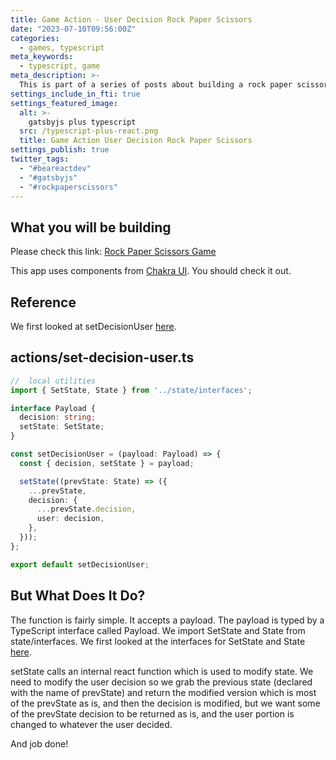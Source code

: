 ```yaml
---
title: Game Action - User Decision Rock Paper Scissors
date: "2023-07-10T09:56:00Z"
categories:
  - games, typescript
meta_keywords:
  - typescript, game
meta_description: >-
  This is part of a series of posts about building a rock paper scissors game in gatsbyjs.
settings_include_in_fti: true
settings_featured_image:
  alt: >-
    gatsbyjs plus typescript
  src: /typescript-plus-react.png
  title: Game Action User Decision Rock Paper Scissors
settings_publish: true
twitter_tags:
  - "#beareactdev"
  - "#gatsbyjs"
  - "#rockpaperscissors"
---
```


## What you will be building

Please check this link: <a href="https://beareact.dev/games/rock-paper-scissors/" target="_blank">Rock Paper Scissors Game</a>

This app uses components from <a href="https://chakra-ui.com/" rel="noopener" target="_blank">Chakra UI</a>. You should check it out.

## Reference

We first looked at setDecisionUser <a href="https://beareact.dev/game-view-user-rock-paper-scissors/">here</a>.

## actions/set-decision-user.ts

```typescript
//  local utilities
import { SetState, State } from '../state/interfaces';

interface Payload {
  decision: string;
  setState: SetState;
}

const setDecisionUser = (payload: Payload) => {
  const { decision, setState } = payload;

  setState((prevState: State) => ({
    ...prevState,
    decision: {
      ...prevState.decision,
      user: decision,
    },
  }));
};

export default setDecisionUser;
```

## But What Does It Do?

The function is fairly simple. It accepts a payload. The payload is typed by a TypeScript interface called Payload. We import SetState and State from state/interfaces. We first looked at the interfaces for SetState and State <a href="https://beareact.dev/game-state-rock-paper-scissors/">here</a>.

setState calls an internal react function which is used to modify state. We need to modify the user decision so we grab the previous state (declared with the name of prevState) and return the modified version which is most of the prevState as is, and then the decision is modified, but we want some of the prevState decision to be returned as is, and the user portion is changed to whatever the user decided.

And job done!
